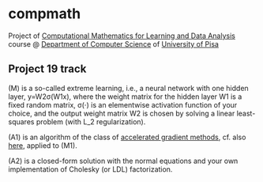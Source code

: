 # compmath
Project of [Computational Mathematics for Learning and Data Analysis](https://esami.unipi.it/esami2/programma.php?c=50477) course @ [Department of Computer Science](https://di.unipi.it/en/?start=25) of [University of Pisa](https://unipi.it)


## Project 19 track
(M) is a so-called extreme learning, i.e., a neural network with one hidden layer, y=W2σ(W1x), where the weight matrix for the hidden layer W1 is a fixed random matrix, σ(⋅) is an elementwise activation function of your choice, and the output weight matrix W2 is chosen by solving a linear least-squares problem (with L_2 regularization).

(A1) is an algorithm of the class of [accelerated gradient methods](https://www.cs.cmu.edu/~ggordon/10725-F12/slides/09-acceleration.pdf), cf. also [here](https://arxiv.org/pdf/1412.6980.pdf), applied to (M1).

(A2) is a closed-form solution with the normal equations and your own implementation of Cholesky (or LDL) factorization.
